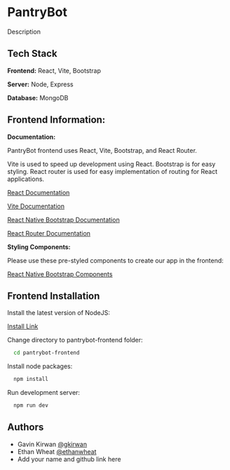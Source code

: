 
# PantryBot


Description
## Tech Stack

**Frontend:** React, Vite, Bootstrap

**Server:** Node, Express

**Database:** MongoDB


## Frontend Information:

**Documentation:**

PantryBot frontend uses React, Vite, Bootstrap, and React Router.

Vite is used to speed up development using React. Bootstrap is for easy styling. React router is used for easy implementation of routing for React applications.

[React Documentation](https://react.dev/)

[Vite Documentation](https://vite.dev/)

[React Native Bootstrap Documentation](https://react-bootstrap.netlify.app/)

[React Router Documentation](https://reactrouter.com/en/main)

**Styling Components:**

Please use these pre-styled components to create our app in the frontend:

[React Native Bootstrap Components](https://react-bootstrap.netlify.app/docs/components/accordion)
## Frontend Installation

Install the latest version of NodeJS:

[Install Link](https://nodejs.org/en)

Change directory to pantrybot-frontend folder:

```bash
  cd pantrybot-frontend
```

Install node packages:

```bash
  npm install
```

Run development server:
```bash
  npm run dev
```
## Authors

- Gavin Kirwan [@gkirwan](https://www.github.com/gkirwan43)
- Ethan Wheat [@ethanwheat](https://github.com/ethanwheat)
- Add your name and github link here

